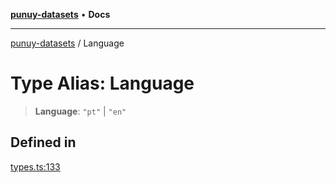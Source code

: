 [**punuy-datasets**](../README.md) • **Docs**

***

[punuy-datasets](../README.md) / Language

# Type Alias: Language

> **Language**: `"pt"` \| `"en"`

## Defined in

[types.ts:133](https://github.com/andrefs/punuy-datasets/blob/8d4556b577beef224488e378d380fede8c0d6adc/src/lib/types.ts#L133)
